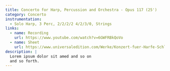 ```yaml
---
title: Concerto for Harp, Percussion and Orchestra - Opus 117 (25')
category: Concerto
instrumentation:
  - Solo Harp, 3 Perc, 2/2/2/2 4/2/3/0, Strings
links:
  - name: Recording
    url: https://www.youtube.com/watch?v=6GWFRBkQoVo
  - name: Sheet
    url: https://www.universaledition.com/Werke/Konzert-fuer-Harfe-Schlagwerk-und-Orchester/P0316201
description: |
  Lorem ipsum dolor sit amed and so on
  and so forth.
---
```

